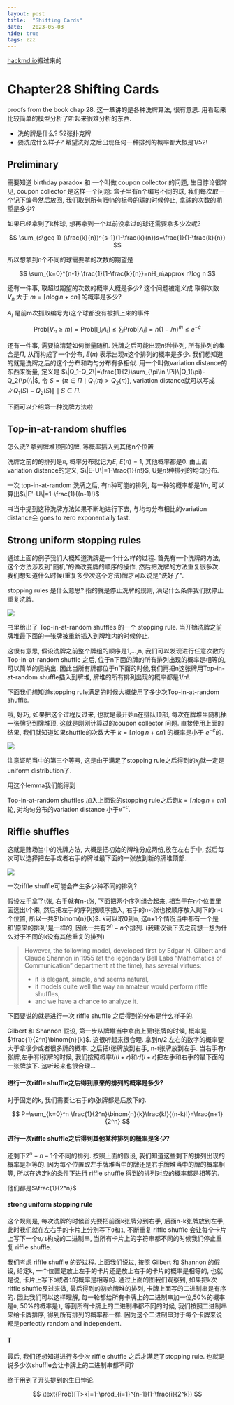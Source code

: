 ```yaml
---
layout: post
title:  "Shifting Cards"
date:   2023-05-03
hide: true
tags: zzz
---
```


[hackmd.io](https://hackmd.io/@r1NLzG2QQuKF14FgHKxugg/r1kQ4V67n)搬过来的

# Chapter28 Shifting Cards

proofs from the book chap 28. 这一章讲的是各种洗牌算法, 很有意思. 用看起来比较简单的模型分析了听起来很难分析的东西.

- 洗的牌是什么? 52张扑克牌
- 要洗成什么样子? 希望洗好之后出现任何一种排列的概率都大概是$1/52!$

## Preliminary

需要知道 birthday paradox 和 一个叫做 coupon collector 的问题, 生日悖论很常见, coupon collector 是这样一个问题:
盒子里有n个编号不同的球, 我们每次取一个记下编号然后放回, 我们取到所有1到n的标号的球的时候停止, 拿球的次数的期望是多少?

如果已经拿到了k种球, 想再拿到一个以前没拿过的球还需要拿多少次呢?

$$
\sum_{s\geq 1}  (\frac{k}{n})^{s-1}(1-\frac{k}{n})s=\frac{1}{1-\frac{k}{n}}
$$

所以想拿到n个不同的球需要拿的次数的期望是

$$
\sum_{k=0}^{n-1} \frac{1}{1-\frac{k}{n}}=nH_n\approx n\log n
$$

还有一件事, 取超过期望的次数的概率大概是多少? 这个问题被定义成 取得次数 $V_n$ 大于 $m=\lceil{n\log n+cn}\rceil$ 的概率是多少? 

$A_i$ 是前m次抓取编号为i这个球都没有被抓上来的事件

$$
\text{Prob}[V_n \geq m]=\text{Prob} \big[ \bigcup_i A_i\big] \leq \sum_i \text{Prob}[A_i]=n(1-/n)^m\leq e^{-c}
$$

还有一件事, 需要搞清楚如何衡量随机. 洗牌之后可能出现$n!$种排列, 所有排列的集合是$\Pi$, 从而构成了一个分布, $E(\pi)$ 表示出现$\pi$这个排列的概率是多少. 我们想知道的就是洗牌之后的这个分布和均匀分布有多相似. 用一个叫做variation distance的东西来衡量, 定义是 $\|Q_1-Q_2\|=\frac{1}{2}\sum_{\pi\in \Pi}\|Q_1(\pi)-Q_2(\pi)\|$, 令 $S=\{\pi\in \Pi\mid Q_1(\pi)>Q_2(\pi) \}$, variation distance就可以写成 $\|Q_1(S)-Q_2(S)\| \mid S\in \Pi$.

<!-- > https://en.wikipedia.org/wiki/Kullback%E2%80%93Leibler_divergence 为什么这里不用kl散度?
 -->

下面可以介绍第一种洗牌方法啦

## Top-in-at-random shuffles

怎么洗? 拿到牌堆顶部的牌, 等概率插入到其他n个位置

洗牌之前的的排列是$\pi$, 概率分布就记为$E$, $E(\pi)=1$, 其他概率都是0. 由上面variation distance的定义, $\|E-U\|=1-\frac{1}{n!}$, U是$n!$种排列的均匀分布.

一次 top-in-at-random 洗牌之后, 有n种可能的排列, 每一种的概率都是$1/n$, 可以算出$\|E'-U\|=1-\frac{1}{(n-1)!}$

书当中提到这种洗牌方法如果不断地进行下去, 与均匀分布相比的variation distance会 goes to zero exponentially fast.

## Strong uniform stopping rules

通过上面的例子我们大概知道洗牌是一个什么样的过程. 首先有一个洗牌的方法, 这个方法涉及到"随机"的做改变牌的顺序的操作, 然后把洗牌的方法重复很多次. 我们想知道什么时候(重复多少次这个方法)牌才可以说是"洗好了".

stopping rules 是什么意思? 指的就是停止洗牌的规则, 满足什么条件我们就停止重复洗牌.

![](https://i.imgur.com/57SI38i.png)

书里给出了 Top-in-at-random shuffles 的一个 stopping rule. 当开始洗牌之前牌堆最下面的一张牌被重新插入到牌堆内的时候停止.

这很有意思, 假设洗牌之前整个牌组的顺序是1,...,n, 我们可以发现进行任意次数的 Top-in-at-random shuffle 之后, 位于n下面的牌的所有排列出现的概率是相等的, 可以简单的归纳出. 因此当所有牌都位于n下面的时候,我们再把n这张牌用Top-in-at-random shuffle插入到牌堆, 牌堆的所有排列出现的概率都是$1/n!$. 

下面我们想知道stopping rule满足的时候大概使用了多少次Top-in-at-random shuffle.

哦, 好巧, 如果把这个过程反过来, 也就是最开始n在排队顶部, 每次在牌堆里随机抽一张牌扔到牌堆顶, 这就是刚刚计算过的coupon collector 问题. 直接使用上面的结果, 我们就知道如果shuffle的次数大于 $k=\lceil{n\log n+cn}\rceil$ 的概率是小于 $e^{-c}$的.

![](https://i.imgur.com/f4Q5E9V.png)

注意证明当中的第三个等号, 这是由于满足了stopping rule之后得到的$x_j$就一定是uniform distribution了.

用这个lemma我们能得到

Top-in-at-random shuffles 加入上面说的stopping rule之后跑$k=\lceil{n\log n+cn}\rceil$轮, 对均匀分布的variation distance 小于$e^{-c}$.

## Riffle shuffles

这就是赌场当中的洗牌方法, 大概是把初始的牌堆分成两份,放在左右手中, 然后每次可以选择把左手或者右手的牌堆最下面的一张放到新的牌堆顶部.

![](https://i.imgur.com/qlnB8wO.png)

一次riffle shuffle可能会产生多少种不同的排列?

假设左手拿了t张, 右手就有n-t张, 下面把两个序列组合起来, 相当于在n个位置里面选出t个来, 然后把左手的序列按顺序插入, 右手的n-t张也按顺序放入剩下的n-t个位置, 所以一共$\binom{n}{k}$. k可以取0到n, 这n+1个情况当中都有一个是和'原来的排列'是一样的, 因此一共有$2^n-n$个排列. (我建议读下去之前想一想为什么对于不同的k没有其他重复的排列)

>However, the following model, developed first by Edgar N. Gilbert and Claude Shannon in 1955 (at the legendary Bell Labs “Mathematics of Communication” department at the time), has several virtues:
>
> - it is elegant, simple, and seems natural, 
> - it models quite well the way an amateur would perform riffle shuffles,
> - and we have a chance to analyze it.

下面要说的就是进行一次 riffle shuffle 之后得到的分布是什么样子的.

Gilbert 和 Shannon 假设, 第一步从牌堆当中拿出上面t张牌的时候, 概率是$\frac{1}{2^n}\binom{n}{k}$. 这很听起来很合理. 拿到n/2 左右的数字的概率要大于拿很少或者很多牌的概率. 之后把t张牌放到右手, n-t张牌放到左手. 当右手有r张牌,左手有l张牌的时候, 我们按照概率$l/(l+r)$和$r/(l+r)$把左手和右手的最下面的一张牌放下. 这听起来也很合理...

#### 进行一次riffle shuffle之后得到原来的排列的概率是多少?

对于固定的k, 我们需要让右手的t张牌都是后放下的.

$$
P=\sum_{k=0}^n \frac{1}{2^n}\binom{n}{k}\frac{k!}{(n-k)!}=\frac{n+1}{2^n}
$$

#### 进行一次riffle shuffle之后得到其他某种排列的概率是多少?

还剩下$2^n-n-1$个不同的排列. 按照上面的假设, 我们知道这些剩下的排列出现的概率是相等的. 因为每个位置取左手牌堆当中的牌还是右手牌堆当中的牌的概率相等, 所以在选定k的条件下进行 riffle shuffle 得到的排列对应的概率都是相等的.

他们都是$\frac{1}{2^n}$

#### strong uniform stopping rule

这个规则是, 每次洗牌的时候首先要把前面k张牌分到右手, 后面n-k张牌放到左手, 此时我们就在左右手的卡片上分别写下`0`和`1`, 不断重复 riffle shuffle 会让每个卡片上写下一个`0/1`构成的二进制串, 当所有卡片上的字符串都不同的时候我们停止重复 riffle shuffle.

我们考虑 riffle shuffle 的逆过程. 上面我们说过, 按照 Gilbert 和 Shannon 的假设, 给定k, 一个位置是放上左手的卡片还是放上右手的卡片的概率是相等的, 也就是说, 卡片上写下`0`或者`1`的概率是相等的. 通过上面的图我们观察到, 如果把k次riffle shuffle反过来做, 最后得到的初始牌堆的排列, 卡牌上面写的二进制串是有序的. 因此我们可以这样理解, 每一轮都给所有卡牌上的二进制串加一位,50%的概率是`0`, 50%的概率是`1`, 等到所有卡牌上的二进制串都不同的时候, 我们按照二进制串来给卡牌排序, 得到所有排列的概率都一样. 因为这个二进制串对于每个卡牌来说都是perfectly random and independent.

#### T

最后, 我们还想知道进行多少次 riffle shuffle 之后才满足了stopping rule. 也就是说多少次shuffle会让卡牌上的二进制串都不同?

终于用到了开头提到的生日悖论.

$$
\text{Prob}[T>k]=1-\prod_{i=1}^{n-1}(1-\frac{i}{2^k})
$$
